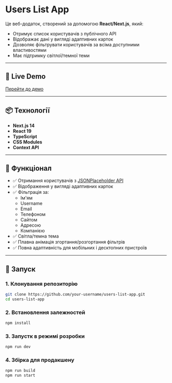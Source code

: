 # Users List App

Це веб-додаток, створений за допомогою **React/Next.js**, який:

- Отримує список користувачів з публічного API
- Відображає дані у вигляді адаптивних карток
- Дозволяє фільтрувати користувачів за всіма доступними властивостями
- Має підтримку світлої/темної теми

---

## 🔗 Live Demo

[Перейти до демо](https://test-task-adverster-x.vercel.app/)

---

## 📦 Технології

- **Next.js 14**
- **React 19**
- **TypeScript**
- **CSS Modules**
- **Context API**

---

## 🧠 Функціонал

- ✅ Отримання користувачів з [JSONPlaceholder API](https://jsonplaceholder.typicode.com/users)
- ✅ Відображення у вигляді адаптивних карток
- ✅ Фільтрація за:
  - Ім'ям
  - Username
  - Email
  - Телефоном
  - Сайтом
  - Адресою
  - Компанією
- ✅ Світла/темна тема
- ✅ Плавна анімація згортання/розгортання фільтрів
- ✅ Повна адаптивність для мобільних і десктопних пристроїв

---

## 🚀 Запуск

### 1. Клонування репозиторію

```bash
git clone https://github.com/your-username/users-list-app.git
cd users-list-app
```

### 2. Встановлення залежностей

```bash
npm install
```

### 3. Запустк в режимі розробки

```bash
npm run dev
```

### 4. Збірка для продакшену

```bash
npm run build
npm run start
```

